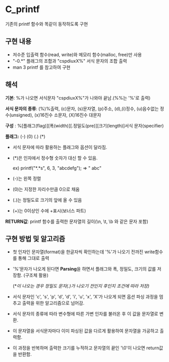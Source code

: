 # C_printf
기존의 printf 함수와 똑같이 동작하도록 구현

## 구현 내용
- 저수준 입출력 함수(read, write)와 메모리 함수(malloc, free)만 사용
-  "-0.\*" 플래그의 조합과 "cspdiuxX%" 서식 문자의 조합 출력
-  man 3 printf 를 참고하여 구현

## 해석

**기본**: %가 나오면 서식문자 "cspdiuxX%"가 나와야 끝남.(%%는 '%'로 출력)

**서식 문자의 종류**: (%)%출력, (c)문자, (s)문자열, (p)주소, (d),(i)정수, (u)음수없는 정수(unsigned), (x)16진수 소문자, (X)16진수 대문자

**구성** : %[플래그(flag)][폭(width)][.정밀도(pre)][크기(length)]서식 문자(specifier)

**플래그:** (-) (0) (.) (*)

- 서식 문자에 따라 활용하는 플래그와 옵션이 달라짐.
- (*)은 인자에서 정수형 숫자가 대신 할 수 있음.

    ex) printf("\*.\*s", 6, 3, "abcdefg"); ⇒ "   abc"

- (-)는 왼쪽 정렬
- (0)는 지정한 자리수만큼 0으로 채움
- (.)는 정밀도로 크기의 앞에 올 수 있음
- (+)는 0이상인 수에 +표시(보너스 파트)

**RETURN값**: printf 함수를 출력한 문자열의 길이(\n, \t, \b 와 같은 문자 포함)

## 구현 방법 및 알고리즘

- 첫 인자인 문자열(format)을 한글자씩 확인하는데 '%'가 나오기 전까진 write함수를 통해 그대로 출력
- '%'문자가 나오게 된다면 **Parsing**을 하면서 플래그와 폭, 정밀도, 크기의 값를 저장함. (구조체 활용)

    (**이 나오는 경우 정밀도 문자(.)가 나오기 전인지 후인지 조건에 따라 저장)*

- 서식 문자인 'c', 's', 'p', 'd', 'd', 'i', 'u', 'x', 'X'가 나오게 되면 옵션 파싱 과정을 멈추고 출력을 위한 알고리즘으로 넘어감.
- 서식 문자의 종류에 따라 변수형에 따른 가변 인자를 불러온 후 이 값을 문자열로 변환.
- 이 문자열을 서식문자마다 이미 파싱된 값을 다르게 활용하여 문자열을 가공하고 출력함.
- 이 과정을 반복하며 출력한 크기를 누적하고  문자열의 끝인 '\0'이 나오면 return값을 반환함.
